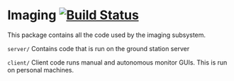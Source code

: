 # Imaging [![Build Status](https://travis-ci.com/BYU-AUVSI/imaging.svg)](https://travis-ci.com/BYU-AUVSI/imaging)

This package contains all the code used by the imaging subsystem.

`server/` Contains code that is run on the ground station server

`client/` Client code runs manual and autonomous monitor GUIs. This is run on personal machines.
